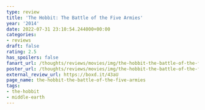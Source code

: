 ```yaml
---
type: review
title: 'The Hobbit: The Battle of the Five Armies'
year: '2014'
date: 2022-07-31 23:10:54.244000+00:00
categories:
- reviews
draft: false
rating: 2.5
has_spoilers: false
fanart_url: /thoughts/reviews/movies/img/the-hobbit-the-battle-of-the-five-armies_fanart.png
poster_url: /thoughts/reviews/movies/img/the-hobbit-the-battle-of-the-five-armies_poster.png
external_review_url: https://boxd.it/43aU
page_name: the-hobbit-the-battle-of-the-five-armies
tags:
- the-hobbit
- middle-earth
---
```


